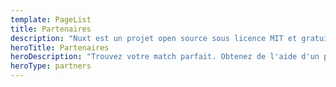 ```yaml
---
template: PageList
title: Partenaires
description: "Nuxt est un projet open source sous licence MIT et gratuit à utiliser. Cependant, l'effort d'entretien n'est pas durable sans un soutien financier approprié."
heroTitle: Partenaires
heroDescription: "Trouvez votre match parfait. Obtenez de l'aide d'un partenaire de solutions ou d'un fournisseur de solutions"
heroType: partners
---
```

